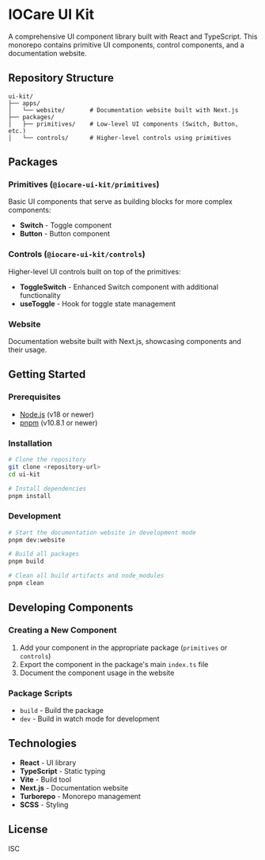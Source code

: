 # IOCare UI Kit

A comprehensive UI component library built with React and TypeScript. This monorepo contains primitive UI components, control components, and a documentation website.

## Repository Structure

```
ui-kit/
├── apps/
│   └── website/       # Documentation website built with Next.js
├── packages/
│   ├── primitives/    # Low-level UI components (Switch, Button, etc.)
│   └── controls/      # Higher-level controls using primitives
```

## Packages

### Primitives (`@iocare-ui-kit/primitives`)

Basic UI components that serve as building blocks for more complex components:

- **Switch** - Toggle component
- **Button** - Button component

### Controls (`@iocare-ui-kit/controls`)

Higher-level UI controls built on top of the primitives:

- **ToggleSwitch** - Enhanced Switch component with additional functionality
- **useToggle** - Hook for toggle state management

### Website

Documentation website built with Next.js, showcasing components and their usage.

## Getting Started

### Prerequisites

- [Node.js](https://nodejs.org/) (v18 or newer)
- [pnpm](https://pnpm.io/) (v10.8.1 or newer)

### Installation

```bash
# Clone the repository
git clone <repository-url>
cd ui-kit

# Install dependencies
pnpm install
```

### Development

```bash
# Start the documentation website in development mode
pnpm dev:website

# Build all packages
pnpm build

# Clean all build artifacts and node_modules
pnpm clean
```

## Developing Components

### Creating a New Component

1. Add your component in the appropriate package (`primitives` or `controls`)
2. Export the component in the package's main `index.ts` file
3. Document the component usage in the website

### Package Scripts

- `build` - Build the package
- `dev` - Build in watch mode for development

## Technologies

- **React** - UI library
- **TypeScript** - Static typing
- **Vite** - Build tool
- **Next.js** - Documentation website
- **Turborepo** - Monorepo management
- **SCSS** - Styling

## License

ISC 